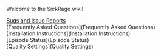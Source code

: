 Welcome to the SickRage wiki!

[Bugs and Issue Reports](http://sickrage.tv/forums/forum/help-support/bug-issue-reports)
<br>
[Frequently Asked Questions](Frequently Asked Questions)
<br>
[Installation Instructions](Installation Instructions)
<br>
[Episode Status](Episode Status)
<br>
[Quality Settings](Quality Settings)